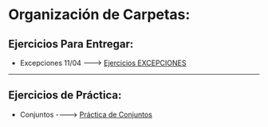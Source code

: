 # Organización de Carpetas:

## Ejercicios Para Entregar:
- Excepciones 11/04 ---> [Ejercicios EXCEPCIONES](./2-Excepciones/1_practica.py)


--- 
## Ejercicios de Práctica:
- Conjuntos ----> [Práctica de Conjuntos](./1-Conjuntos)
